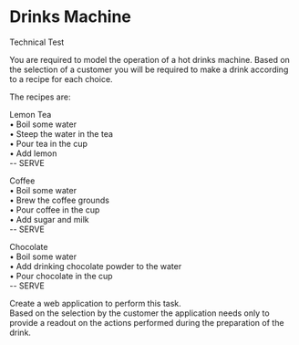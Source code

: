# Drinks Machine

Technical Test

You are required to model the operation of a hot drinks machine.  Based on the selection of a customer you will be required to make a drink according to a recipe for each choice.  
  
The recipes are:  
  
Lemon Tea  
•	Boil some water  
•	Steep the water in the tea  
•	Pour tea in the cup  
•	Add lemon  
--  SERVE  
  
Coffee  
•	Boil some water  
•	Brew the coffee grounds  
•	Pour coffee in the cup  
•	Add sugar and milk  
--  SERVE  
  
Chocolate  
•	Boil some water  
•	Add drinking chocolate powder to the water  
•	Pour chocolate in the cup  
--	SERVE  
  
Create a web application to perform this task.  
Based on the selection by the customer the application needs only to provide a readout on the actions performed during the preparation of the drink.